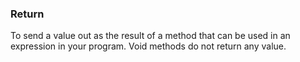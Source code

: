 ### Return
To send a value out as the result of a method that can be used in an expression in your program. Void methods do not return any value.
